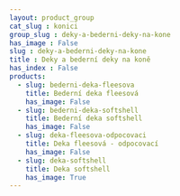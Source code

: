 ```yaml
---
layout: product_group
cat_slug : konici
group_slug : deky-a-bederni-deky-na-kone
has_image : False
slug : deky-a-bederni-deky-na-kone
title : Deky a bederní deky na koně
has_index : False
products:
  - slug: bederni-deka-fleesova
    title: Bederní deka fleesová
    has_image: False
  - slug: bederni-deka-softshell
    title: Bederní deka softshell
    has_image: False
  - slug: deka-fleesova-odpocovaci
    title: Deka fleesová - odpocovací
    has_image: False
  - slug: deka-softshell
    title: Deka softshell
    has_image: True
---
```


